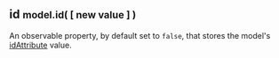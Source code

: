 <h2 class="page-header">id <small>model.id( [ new value ] )</small></h2>

An observable property, by default set to `false`, that stores the model's [idAttribute](#idAttributemodel.idAttribute) value.